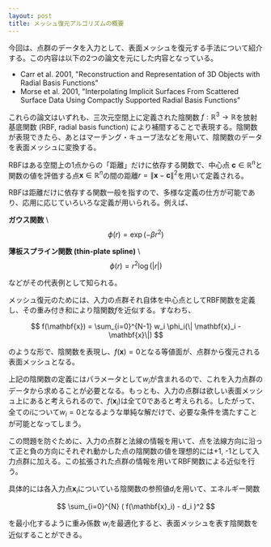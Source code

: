 ```yaml
---
layout: post
title: メッシュ復元アルゴリズムの概要
---
```


今回は、点群のデータを入力として、表面メッシュを復元する手法について紹介する。この内容は以下の2つの論文を元にした内容となっている。

* Carr et al. 2001, "Reconstruction and Representation of 3D Objects with Radial Basis Functions"
* Morse et al. 2001, "Interpolating Implicit Surfaces From Scattered Surface Data Using Compactly Supported Radial Basis Functions"

これらの論文はいずれも、三次元空間上に定義された陰関数 $f: \mathbb{R}^3 \rightarrow \mathbb{R}$を放射基底関数 (RBF, radial basis function) により補間することで表現する。陰関数が表現できたら、あとはマーチング・キューブ法などを用いて、陰関数のデータを表面メッシュに変換する。

RBFはある空間上の1点からの「距離」だけに依存する関数で、中心点 $\mathbf{c} \in \mathbb{R}^n$と関数の値を評価する点$\mathbf{x} \in \mathbb{R}^n$の間の距離$r = \| \mathbf{x} - \mathbf{c} \|^2$を用いて定義される。

RBFは距離だけに依存する関数一般を指すので、多様な定義の仕方が可能であり、応用に応じていろいろな定義が用いられる。例えば、

**ガウス関数** \\
$$
\phi(r) = \exp(-\beta r^2)
$$

**薄板スプライン関数 (thin-plate spline)** \\
$$
\phi(r) = r^2 \log(|r|)
$$

などがその代表例として知られる。

メッシュ復元のためには、入力の点群それ自体を中心点としてRBF関数を定義し、その重み付き和により陰関数$f$を近似する。すなわち、

$$
f(\mathbf{x}) = \sum_{i=0}^{N-1} w_i \phi_i(\| \mathbf{x}_i - \mathbf{x}\|)
$$

のような形で、陰関数を表現し、$f(\mathbf{x}) = 0$となる等値面が、点群から復元される表面メッシュとなる。

上記の陰関数の定義にはパラメータとして$w_i$が含まれるので、これを入力点群のデータから求めることが必要となる。もっとも、入力の点群は欲しい表面メッシュ上にあると考えられるので、$f(\mathbf{x}_i)$は全て0であると考えられる。したがって、全ての$i$について$w_i = 0$となるような単純な解だけで、必要な条件を満たすことが可能となってしまう。

この問題を防ぐために、入力の点群と法線の情報を用いて、点を法線方向に沿って正と負の方向にそれぞれ動かした点の陰関数の値を理想的には+1, -1として入力点群に加える。この拡張された点群の情報を用いてRBF関数による近似を行う。

具体的には各入力点$\mathbf{x}_i$についている陰関数の参照値$d_i$を用いて、エネルギー関数

$$
\sum_{i=0}^{N} ( f(\mathbf{x}_i) - d_i )^2
$$

を最小化するように重み係数 $w_i$を最適化すると、表面メッシュを表す陰関数を近似することができる。
